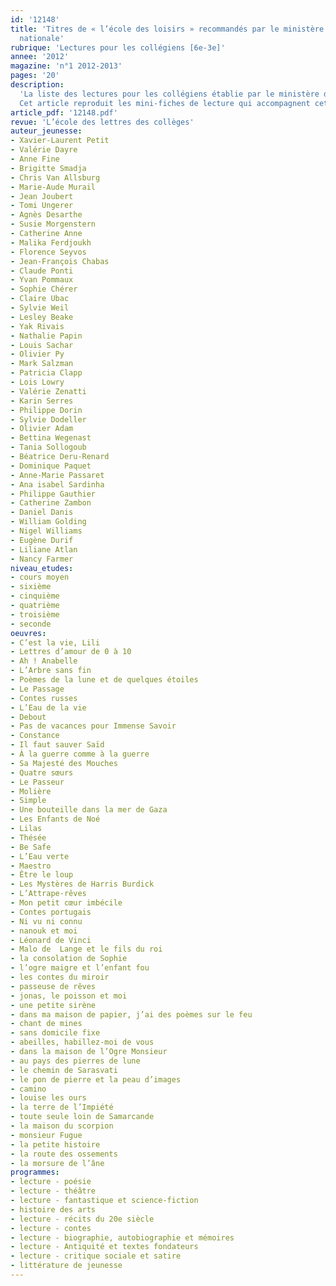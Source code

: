 ```yaml
---
id: '12148'
title: 'Titres de « l’école des loisirs » recommandés par le ministère de l’Éducation
  nationale'
rubrique: 'Lectures pour les collégiens [6e-3e]'
annee: '2012'
magazine: 'n°1 2012-2013'
pages: '20'
description: 
  'La liste des lectures pour les collégiens établie par le ministère de l’Éducation nationale pour la rentrée 2012 propose une série d’ouvrages destinés à « enrichir l’expérience des élèves et vient compléter les titres de la littérature patrimoniale des programmes du collège ». Cette liste de récits, romans, contes, pièces de théâtre, recueils de poésies, bandes dessinées présente les ouvrages conseillés par niveaux de classe et « s’enrichira, dès la rentrée 2012, en fonction des propositions du comité de lecture et du renouvellement des productions éditoriales ». Ces titres sont, pour la plupart, « des ouvrages récents de littérature de jeunesse ou des ouvrages jugés accessibles à des collégiens et dont la qualité suscite le plaisir de lire ».
  Cet article reproduit les mini-fiches de lecture qui accompagnent cette sélection sur le site Eduscol.'
article_pdf: '12148.pdf'
revue: 'L’école des lettres des collèges'
auteur_jeunesse:
- Xavier-Laurent Petit
- Valérie Dayre
- Anne Fine
- Brigitte Smadja
- Chris Van Allsburg
- Marie-Aude Murail
- Jean Joubert
- Tomi Ungerer
- Agnès Desarthe
- Susie Morgenstern
- Catherine Anne
- Malika Ferdjoukh
- Florence Seyvos
- Jean-François Chabas
- Claude Ponti
- Yvan Pommaux
- Sophie Chérer
- Claire Ubac
- Sylvie Weil
- Lesley Beake
- Yak Rivais
- Nathalie Papin
- Louis Sachar
- Olivier Py
- Mark Salzman
- Patricia Clapp
- Lois Lowry
- Valérie Zenatti
- Karin Serres
- Philippe Dorin
- Sylvie Dodeller
- Olivier Adam
- Bettina Wegenast
- Tania Sollogoub
- Béatrice Deru-Renard
- Dominique Paquet
- Anne-Marie Passaret
- Ana isabel Sardinha
- Philippe Gauthier
- Catherine Zambon
- Daniel Danis
- William Golding
- Nigel Williams
- Eugène Durif
- Liliane Atlan
- Nancy Farmer
niveau_etudes:
- cours moyen
- sixième
- cinquième
- quatrième
- troisième
- seconde
oeuvres:
- C’est la vie, Lili
- Lettres d’amour de 0 à 10
- Ah ! Anabelle
- L’Arbre sans fin
- Poèmes de la lune et de quelques étoiles
- Le Passage
- Contes russes
- L’Eau de la vie
- Debout
- Pas de vacances pour Immense Savoir
- Constance
- Il faut sauver Saïd
- À la guerre comme à la guerre
- Sa Majesté des Mouches
- Quatre sœurs
- Le Passeur
- Molière
- Simple
- Une bouteille dans la mer de Gaza
- Les Enfants de Noé
- Lilas
- Thésée
- Be Safe
- L’Eau verte
- Maestro
- Être le loup
- Les Mystères de Harris Burdick
- L’Attrape-rêves
- Mon petit cœur imbécile
- Contes portugais
- Ni vu ni connu
- nanouk et moi
- Léonard de Vinci
- Malo de  Lange et le fils du roi
- la consolation de Sophie
- l’ogre maigre et l’enfant fou
- les contes du miroir
- passeuse de rêves
- jonas, le poisson et moi
- une petite sirène
- dans ma maison de papier, j’ai des poèmes sur le feu
- chant de mines
- sans domicile fixe
- abeilles, habillez-moi de vous
- dans la maison de l’Ogre Monsieur
- au pays des pierres de lune
- le chemin de Sarasvati
- le pon de pierre et la peau d’images
- camino
- louise les ours
- la terre de l’Impiété
- toute seule loin de Samarcande
- la maison du scorpion
- monsieur Fugue
- la petite histoire
- la route des ossements
- la morsure de l’âne
programmes:
- lecture - poésie
- lecture - théâtre
- lecture - fantastique et science-fiction
- histoire des arts
- lecture - récits du 20e siècle
- lecture - contes
- lecture - biographie, autobiographie et mémoires
- lecture - Antiquité et textes fondateurs
- lecture - critique sociale et satire
- littérature de jeunesse
---
```

